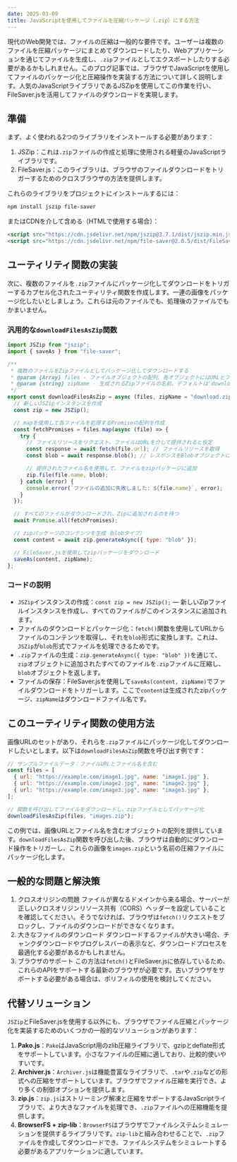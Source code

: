 ```yaml
---
date: 2025-03-09
title: JavaScriptを使用してファイルを圧縮パッケージ（.zip）にする方法
---
```


現代のWeb開発では、ファイルの圧縮は一般的な要件です。ユーザーは複数のファイルを圧縮パッケージにまとめてダウンロードしたり、Webアプリケーションを通じてファイルを生成し、`.zip`ファイルとしてエクスポートしたりする必要があるかもしれません。このブログ記事では、ブラウザでJavaScriptを使用してファイルのパッケージ化と圧縮操作を実装する方法について詳しく説明します。人気のJavaScriptライブラリであるJSZipを使用してこの作業を行い、FileSaver.jsを活用してファイルのダウンロードを実現します。

## 準備

まず、よく使われる2つのライブラリをインストールする必要があります：

1. JSZip：これは`.zip`ファイルの作成と処理に使用される軽量のJavaScriptライブラリです。
2. FileSaver.js：このライブラリは、ブラウザのファイルダウンロードをトリガーするためのクロスブラウザの方法を提供します。

これらのライブラリをプロジェクトにインストールするには：

```bash
npm install jszip file-saver
```

またはCDNを介して含める（HTMLで使用する場合）：

```html
<script src="https://cdn.jsdelivr.net/npm/jszip@3.7.1/dist/jszip.min.js"></script>
<script src="https://cdn.jsdelivr.net/npm/file-saver@2.0.5/dist/FileSaver.min.js"></script>
```

## ユーティリティ関数の実装

次に、複数のファイルを`.zip`ファイルにパッケージ化してダウンロードをトリガーするカプセル化されたユーティリティ関数を作成します。一連の画像をパッケージ化したいとしましょう。これらは元のファイルでも、処理後のファイルでもかまいません。

### 汎用的な`downloadFilesAsZip`関数

```js
import JSZip from "jszip";
import { saveAs } from "file-saver";

/**
 * 複数のファイルをZipファイルとしてパッケージ化してダウンロードする
 * @param {Array} files - ファイルオブジェクトの配列、各オブジェクトにはURLとファイル名が含まれる
 * @param {string} zipName - 生成されるZipファイルの名前、デフォルトは'download.zip'
 */
export const downloadFilesAsZip = async (files, zipName = "download.zip") => {
  // 新しいJSZipインスタンスを作成
  const zip = new JSZip();

  // mapを使用して各ファイルを処理するPromiseの配列を作成
  const fetchPromises = files.map(async (file) => {
    try {
      // ファイルリソースをリクエスト、ファイルはURLを介して提供されると仮定
      const response = await fetch(file.url); // ファイルリソースを取得
      const blob = await response.blob(); // レスポンスをBlobオブジェクトに変換

      // 提供されたファイル名を使用して、ファイルをzipパッケージに追加
      zip.file(file.name, blob);
    } catch (error) {
      console.error(`ファイルの追加に失敗しました: ${file.name}`, error);
    }
  });

  // すべてのファイルがダウンロードされ、Zipに追加されるのを待つ
  await Promise.all(fetchPromises);

  // zipパッケージのコンテンツを生成（blobタイプ）
  const content = await zip.generateAsync({ type: "blob" });

  // FileSaver.jsを使用してzipパッケージをダウンロード
  saveAs(content, zipName);
};
```

### コードの説明

- `JSZip`インスタンスの作成：`const zip = new JSZip();` — 新しいZipファイルインスタンスを作成し、すべてのファイルがこのインスタンスに追加されます。
- ファイルのダウンロードとパッケージ化：`fetch()`関数を使用してURLからファイルのコンテンツを取得し、それを`blob`形式に変換します。これは、`JSZip`が`blob`形式でファイルを処理できるためです。
- `.zip`ファイルの生成：`zip.generateAsync({ type: "blob" })`を通じて、`zip`オブジェクトに追加されたすべてのファイルを`.zip`ファイルに圧縮し、`blob`オブジェクトを返します。
- ファイルの保存：FileSaver.jsを使用して`saveAs(content, zipName)`でファイルダウンロードをトリガーします。ここで`content`は生成されたzipパッケージ、`zipName`はダウンロードファイル名です。

## このユーティリティ関数の使用方法

画像URLのセットがあり、それらを`.zip`ファイルにパッケージ化してダウンロードしたいとします。以下は`downloadFilesAsZip`関数を呼び出す例です：

```js
// サンプルファイルデータ：ファイルURLとファイル名を含む
const files = [
  { url: "https://example.com/image1.jpg", name: "image1.jpg" },
  { url: "https://example.com/image2.jpg", name: "image2.jpg" },
  { url: "https://example.com/image3.jpg", name: "image3.jpg" },
];

// 関数を呼び出してファイルをダウンロードし、zipファイルとしてパッケージ化
downloadFilesAsZip(files, "images.zip");
```

この例では、画像URLとファイル名を含むオブジェクトの配列を提供しています。`downloadFilesAsZip`関数を呼び出した後、ブラウザは自動的にダウンロード操作をトリガーし、これらの画像を`images.zip`という名前の圧縮ファイルにパッケージ化します。

## 一般的な問題と解決策

1. クロスオリジンの問題
   ファイルが異なるドメインから来る場合、サーバーが正しいクロスオリジンリソース共有（CORS）ヘッダーを設定していることを確認してください。そうでなければ、ブラウザは`fetch()`リクエストをブロックし、ファイルのダウンロードができなくなります。
2. 大きなファイルのダウンロード
   ダウンロードするファイルが大きい場合、チャンクダウンロードやプログレスバーの表示など、ダウンロードプロセスを最適化する必要があるかもしれません。
3. ブラウザのサポート
   この方法は`fetch()`とFileSaver.jsに依存しているため、これらのAPIをサポートする最新のブラウザが必要です。古いブラウザをサポートする必要がある場合は、ポリフィルの使用を検討してください。

## 代替ソリューション

`JSZip`とFileSaver.jsを使用する以外にも、ブラウザでファイル圧縮とパッケージ化を実装するためのいくつかの一般的なソリューションがあります：

1. **Pako.js**：`Pako`はJavaScript用のzlib圧縮ライブラリで、gzipとdeflate形式をサポートしています。小さなファイルの圧縮に適しており、比較的使いやすいです。
2. **Archiver.js**：`Archiver.js`は機能豊富なライブラリで、`.tar`や`.zip`などの形式への圧縮をサポートしています。ブラウザでファイル圧縮を実行でき、より多くの制御オプションを提供します。
3. **zip.js**：`zip.js`はストリーミング解凍と圧縮をサポートするJavaScriptライブラリで、より大きなファイルを処理でき、`.zip`ファイルへの圧縮機能を提供します。
4. **BrowserFS + zip-lib**：`BrowserFS`はブラウザでファイルシステムシミュレーションを提供するライブラリです。`zip-lib`と組み合わせることで、`.zip`ファイルを作成してダウンロードでき、ファイルシステムをシミュレートする必要があるアプリケーションに適しています。
